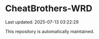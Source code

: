 # CheatBrothers-WRD

Last updated: 2025-07-13 03:22:29

This repository is automatically maintained.
